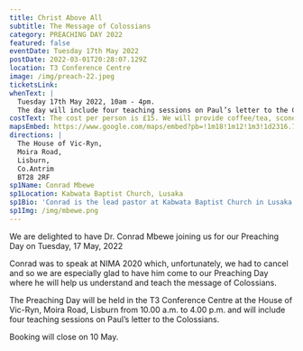 ```yaml
---
title: Christ Above All
subtitle: The Message of Colossians
category: PREACHING DAY 2022
featured: false
eventDate: Tuesday 17th May 2022
postDate: 2022-03-01T20:28:07.129Z
location: T3 Conference Centre
image: /img/preach-22.jpeg
ticketsLink:
whenText: |
  Tuesday 17th May 2022, 10am - 4pm.
  The day will include four teaching sessions on Paul’s letter to the Colossians.
costText: The cost per person is £15. We will provide coffee/tea, scones and cold drinks but attendees are asked to bring their own lunch or purchase it in the adjoining cafe.
mapsEmbed: https://www.google.com/maps/embed?pb=!1m18!1m12!1m3!1d2316.7770011698044!2d-6.104859384156462!3d54.50215709520875!2m3!1f0!2f0!3f0!3m2!1i1024!2i768!4f13.1!3m3!1m2!1s0x486103a02b15cae3%3A0x50d9bc0e4cb035e2!2sHouse%20of%20Vic-Ryn%2C%20Moira%20Rd%2C%20Lisburn%20BT28%202RF!5e0!3m2!1sen!2suk!4v1646172135227!5m2!1sen!2suk
directions: |
  The House of Vic-Ryn,
  Moira Road,
  Lisburn,
  Co.Antrim 
  BT28 2RF
sp1Name: Conrad Mbewe
sp1Location: Kabwata Baptist Church, Lusaka
sp1Bio: 'Conrad is the lead pastor at Kabwata Baptist Church in Lusaka in Zambia where he has served for the last 35 years. He also has an international ministry as a conference speaker and is a member of The Gospel Coalition Council in Africa. Known as ‘the Spurgeon of Africa’ his  preaching gifts are exceptional and we look forward to his ministry as he exposits the text and feeds our souls. '
sp1Img: /img/mbewe.png
---
```


We are delighted to have Dr. Conrad Mbewe joining us for our Preaching Day on Tuesday, 17 May, 2022

Conrad was to speak at NIMA 2020 which, unfortunately, we had to cancel and so we are especially glad to have him come to our Preaching Day where he will help us understand and teach the message of Colossians.

The Preaching Day will be held in the T3 Conference Centre at the House of Vic-Ryn, Moira Road, Lisburn from 10.00 a.m. to 4.00 p.m. and will include four teaching sessions on Paul’s letter to the Colossians.

Booking will close on 10 May.
